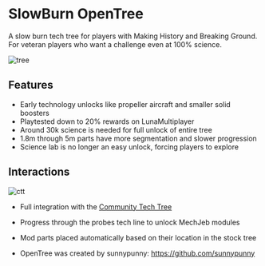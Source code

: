 # SlowBurn OpenTree

A slow burn tech tree for players with Making History and Breaking Ground. For veteran players who want a challenge even at 100% science. 

![tree](https://i.imgur.com/zHote78.jpg)

## Features
* Early technology unlocks like propeller aircraft and smaller solid boosters
* Playtested down to 20% rewards on LunaMultiplayer
* Around 30k science is needed for full unlock of entire tree
* 1.8m through 5m parts have more segmentation and slower progression
* Science lab is no longer an easy unlock, forcing players to explore

## Interactions

![ctt](https://i.imgur.com/pOpdwHo.png)

* Full integration with the [Community Tech Tree](https://spacedock.info/mod/534/Community%20Tech%20Tree)
* Progress through the probes tech line to unlock MechJeb modules
* Mod parts placed automatically based on their location in the stock tree

* OpenTree was created by sunnypunny: https://github.com/sunnypunny
  
